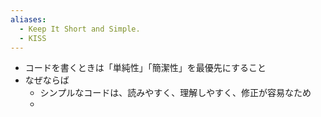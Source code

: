 ```yaml
---
aliases:
  - Keep It Short and Simple.
  - KISS
---
```

- コードを書くときは「単純性」「簡潔性」を最優先にすること
- なぜならば
	- シンプルなコードは、読みやすく、理解しやすく、修正が容易なため
	- 